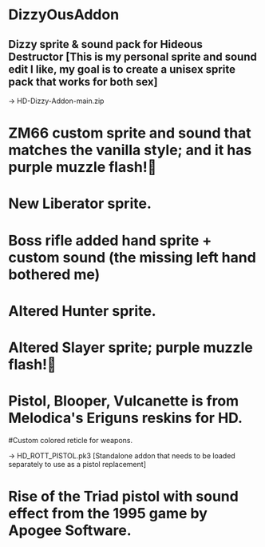 # DizzyOusAddon

Dizzy sprite & sound pack for Hideous Destructor [This is my personal sprite and sound edit I like, my goal is to create a unisex sprite pack that works for both sex]
-------------------------------------------------
-> HD-Dizzy-Addon-main.zip
# ZM66 custom sprite and sound that matches the vanilla style; and it has purple muzzle flash!💜
# New Liberator sprite.
# Boss rifle added hand sprite + custom sound (the missing left hand bothered me)
# Altered Hunter sprite.
# Altered Slayer sprite; purple muzzle flash!💜
# Pistol, Blooper, Vulcanette is from Melodica's Eriguns reskins for HD.
#Custom colored reticle for weapons.

-> HD_ROTT_PISTOL.pk3 [Standalone addon that needs to be loaded separately to use as a pistol replacement] 
# Rise of the Triad pistol with sound effect from the 1995 game by Apogee Software.
